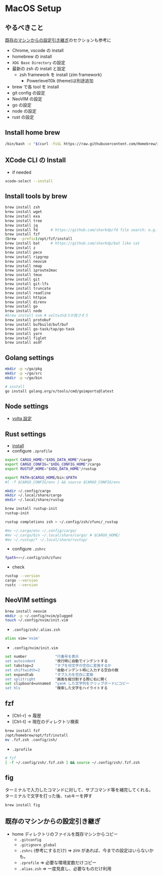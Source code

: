 # MacOS Setup

## やるべきこと

[既存のマシンからの設定引き継ぎ](#既存のマシンからの設定引き継ぎ)のセクションも参考に

- Chrome, vscode の install
- homebrew の install
- `XDG Base Directory` の設定
- 最新の zsh の install と設定
  - zsh framework を install (zim framework)
    - Powerlevel10k (theme)は別途追加
- brew で各 tool を install
- git config の設定
- NeoVIM の設定
- go の設定
- node の設定
- rust の設定

## Install home brew

```sh
/bin/bash -c "$(curl -fsSL https://raw.githubusercontent.com/Homebrew/install/HEAD/install.sh)"
```

## XCode CLI の Install

- if needed

```sh
xcode-select --install
```

## Install tools by brew

```sh
brew install zsh
brew install wget
brew install exa
brew install tree
brew install jq
brew install fd      # https://github.com/sharkdp/fd file search: e.g. fd filename
brew install fzf
(brew --prefix)/opt/fzf/install
brew install bat     # https://github.com/sharkdp/bat like cat
brew install z
brew install peco
brew install ripgrep
brew install neovim
brew install nmap
brew install iproute2mac
brew install tmux
brew install git
brew install git-lfs
brew install truncate
brew install readline
brew install httpie
brew install direnv
brew install go
brew install node
#brew install nvm # voltaのほうが良さそう
brew install protobuf
brew install bufbuild/buf/buf
brew install go-task/tap/go-task
brew install yarn
brew install figlet
brew install asdf
```

## Golang settings

```sh
mkdir -p ~/go/pkg
mkdir -p ~/go/src
mkdir -p ~/go/bin

# install
go install golang.org/x/tools/cmd/goimports@latest
```

## Node settings

- [volta 設定](../nodejs/version-manager.md)

## Rust settings

- [install](https://rust-lang.github.io/rustup/installation/index.html)
- configure `.zprofile`

```sh
export CARGO_HOME="$XDG_DATA_HOME"/cargo
export CARGO_CONFIG="$XDG_CONFIG_HOME"/cargo
export RUSTUP_HOME="$XDG_DATA_HOME"/rustup

export PATH=$CARGO_HOME/bin:$PATH
#[ -f $CARGO_CONFIG/env ] && source $CARGO_CONFIG/env
```

```sh
mkdir ~/.config/cargo
mkdir ~/.local/share/cargo
mkdir ~/.local/share/rustup

brew install rustup-init
rustup-init

rustup completions zsh > ~/.config/zsh/zfunc/_rustup

#mv ~/.cargo/env ~/.config/cargo/
#mv ~/.cargo/bin ~/.local/share/cargo/ # $CARGO_HOME/
#mv ~/.rustup/* ~/.local/share/rustup/
```

- configure `.zshrc`

```sh
fpath+=~/.config/zsh/zfunc
```

- check

```sh
rustup --version
cargo --version
rustc --version
```

## NeoVIM settings

```sh
brew install neovim
mkdir -p ~/.config/nvim/plugged
touch ~/.config/nvim/init.vim
```

- `.config/zsh/.alias.zsh`

```sh
alias vim='nvim'
```

- `.config/nvim/init.vim`

```sh
set number             "行番号を表示
set autoindent         "改行時に自動でインデントする
set tabstop=2          "タブを何文字の空白に変換するか
set shiftwidth=2       "自動インデント時に入力する空白の数
set expandtab          "タブ入力を空白に変換
set splitright         "画面を縦分割する際に右に開く
set clipboard=unnamed  "yank した文字列をクリップボードにコピー
set hls                "検索した文字をハイライトする
```

## fzf

- [Ctrl-r] -> 履歴
- [Ctrl-t] -> 現在のディレクトリ検索

```bash
brew install fzf
/opt/homebrew/opt/fzf/install
mv .fzf.zsh .config/zsh/
```

- `.zprofile`

```sh
# fzf
[ -f ~/.config/zsh/.fzf.zsh ] && source ~/.config/zsh/.fzf.zsh
```

## fig

ターミナルで入力したコマンドに対して、サブコマンド等を補完してくれる。
ターミナルで文字を打った後、`tab`キーを押す

```sh
brew install fig
```

## 既存のマシンからの設定引き継ぎ

- home ディレクトリのファイルを既存マシンからコピー
  - `.gitconfig`
  - `.gitignore_global`
  - `.zshrc` (参考にするだけ) => zim があれば、今までの設定はいらないかも。
  - `.zprofile` => 必要な環境変数だけコピー
  - `.alias.zsh` => 一度見直し、必要なものだけ利用

